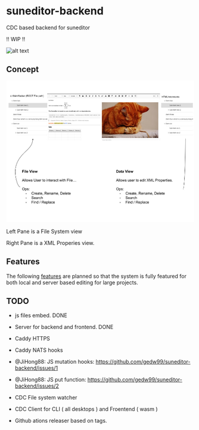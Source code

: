 # suneditor-backend

CDC based backend for suneditor


!! WIP !!

![alt text](https://github.githubassets.com/images/icons/emoji/unicode/1f6a7.png)

## Concept

![alt text](https://raw.githubusercontent.com/gedw99/suneditor-backend/main/concept-01.jpg)


Left Pane is a File System view

Right Pane is a XML Properies view.

## Features

The following [features](features.md) are planned so that the system is fully featured for both local and server based editing for large projects.



## TODO

- js files embed. DONE

- Server for backend and frontend. DONE

- Caddy HTTPS

- Caddy NATS hooks

- @JiHong88: JS mutation hooks: https://github.com/gedw99/suneditor-backend/issues/1

- @JiHong88: JS put function: https://github.com/gedw99/suneditor-backend/issues/2

- CDC File system watcher

- CDC Client for CLI ( all desktops ) and Froentend ( wasm )

- Github ations releaser based on tags.
